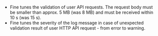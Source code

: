 * Fine tunes the validation of user API requests. The request body must be smaller than approx. 5 MB (was 8 MB) and must be received within 10 s (was 15 s).
* Fine tunes the severity of the log message in case of unexpected validation result of user HTTP API request - from error to warning.
